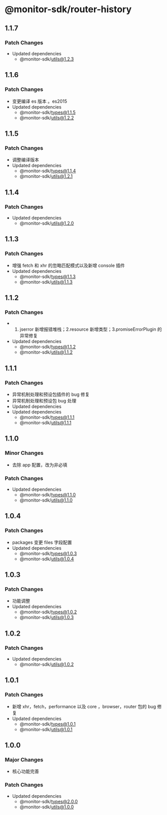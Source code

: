 # @monitor-sdk/router-history

## 1.1.7

### Patch Changes

-   Updated dependencies
    -   @monitor-sdk/utils@1.2.3

## 1.1.6

### Patch Changes

-   变更编译 es 版本 。es2015
-   Updated dependencies
    -   @monitor-sdk/types@1.1.5
    -   @monitor-sdk/utils@1.2.2

## 1.1.5

### Patch Changes

-   调整编译版本
-   Updated dependencies
    -   @monitor-sdk/types@1.1.4
    -   @monitor-sdk/utils@1.2.1

## 1.1.4

### Patch Changes

-   Updated dependencies
    -   @monitor-sdk/utils@1.2.0

## 1.1.3

### Patch Changes

-   增强 fetch 和 xhr 的忽略匹配模式以及新增 console 插件
-   Updated dependencies
    -   @monitor-sdk/types@1.1.3
    -   @monitor-sdk/utils@1.1.3

## 1.1.2

### Patch Changes

-   1. jserror 新增报错堆栈；2.resource 新增类型；3.promiseErrorPlugin 的异常修复
-   Updated dependencies
    -   @monitor-sdk/types@1.1.2
    -   @monitor-sdk/utils@1.1.2

## 1.1.1

### Patch Changes

-   异常机制处理和预设包插件的 bug 修复
-   异常机制处理和预设包 bug 处理
-   Updated dependencies
-   Updated dependencies
    -   @monitor-sdk/types@1.1.1
    -   @monitor-sdk/utils@1.1.1

## 1.1.0

### Minor Changes

-   去除 app 配置，改为非必填

### Patch Changes

-   Updated dependencies
    -   @monitor-sdk/types@1.1.0
    -   @monitor-sdk/utils@1.1.0

## 1.0.4

### Patch Changes

-   packages 变更 files 字段配置
-   Updated dependencies
    -   @monitor-sdk/types@1.0.3
    -   @monitor-sdk/utils@1.0.4

## 1.0.3

### Patch Changes

-   功能调整
-   Updated dependencies
    -   @monitor-sdk/types@1.0.2
    -   @monitor-sdk/utils@1.0.3

## 1.0.2

### Patch Changes

-   Updated dependencies
    -   @monitor-sdk/utils@1.0.2

## 1.0.1

### Patch Changes

-   新增 xhr，fetch，performance 以及 core ，browser，router 包的 bug 修复
-   Updated dependencies
    -   @monitor-sdk/types@1.0.1
    -   @monitor-sdk/utils@1.0.1

## 1.0.0

### Major Changes

-   核心功能完善

### Patch Changes

-   Updated dependencies
    -   @monitor-sdk/types@2.0.0
    -   @monitor-sdk/utils@1.0.0
